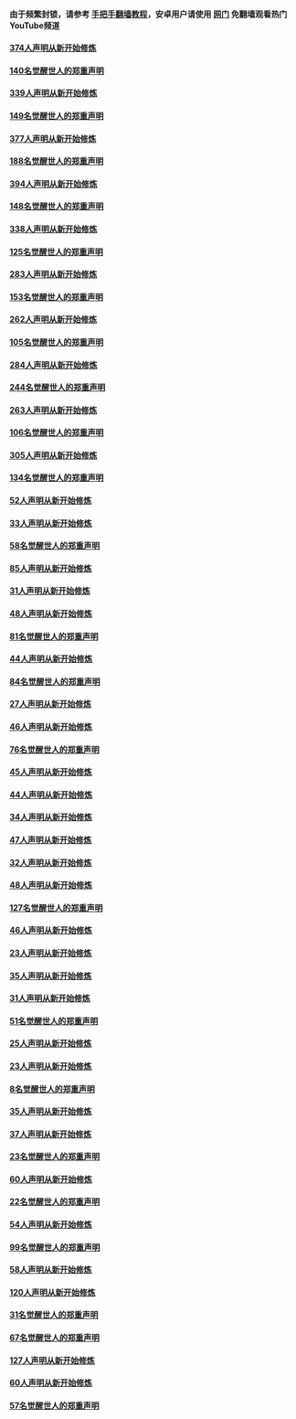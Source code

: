 #### 由于频繁封锁，请参考 [手把手翻墙教程](https://github.com/gfw-breaker/guides/wiki/)，安卓用户请使用 [网门](https://github.com/gfw-breaker/nogfw/blob/master/dl.md?t=05230301) 免翻墙观看热门YouTube频道 

#### [374人声明从新开始修炼](../pages/91/425811.md?t=05230301) 

#### [140名觉醒世人的郑重声明](../pages/91/425810.md?t=05230301) 

#### [339人声明从新开始修炼](../pages/91/425690.md?t=05230301) 

#### [149名觉醒世人的郑重声明](../pages/91/425689.md?t=05230301) 

#### [377人声明从新开始修炼](../pages/91/424867.md?t=05230301) 

#### [188名觉醒世人的郑重声明](../pages/91/424866.md?t=05230301) 

#### [394人声明从新开始修炼](../pages/91/423914.md?t=05230301) 

#### [148名觉醒世人的郑重声明](../pages/91/423913.md?t=05230301) 

#### [338人声明从新开始修炼](../pages/91/423540.md?t=05230301) 

#### [125名觉醒世人的郑重声明](../pages/91/423539.md?t=05230301) 

#### [283人声明从新开始修炼](../pages/91/423296.md?t=05230301) 

#### [153名觉醒世人的郑重声明](../pages/91/423295.md?t=05230301) 

#### [262人声明从新开始修炼](../pages/91/423004.md?t=05230301) 

#### [105名觉醒世人的郑重声明](../pages/91/423003.md?t=05230301) 

#### [284人声明从新开始修炼](../pages/91/422707.md?t=05230301) 

#### [244名觉醒世人的郑重声明](../pages/91/422706.md?t=05230301) 

#### [263人声明从新开始修炼](../pages/91/422553.md?t=05230301) 

#### [106名觉醒世人的郑重声明](../pages/91/422552.md?t=05230301) 

#### [305人声明从新开始修炼](../pages/91/422153.md?t=05230301) 

#### [134名觉醒世人的郑重声明](../pages/91/422152.md?t=05230301) 

#### [52人声明从新开始修炼](../pages/91/421846.md?t=05230301) 

#### [33人声明从新开始修炼](../pages/91/421804.md?t=05230301) 

#### [58名觉醒世人的郑重声明](../pages/91/421845.md?t=05230301) 

#### [85人声明从新开始修炼](../pages/91/421769.md?t=05230301) 

#### [31人声明从新开始修炼](../pages/91/421763.md?t=05230301) 

#### [48人声明从新开始修炼](../pages/91/421605.md?t=05230301) 

#### [81名觉醒世人的郑重声明](../pages/91/421656.md?t=05230301) 

#### [44人声明从新开始修炼](../pages/91/421544.md?t=05230301) 

#### [84名觉醒世人的郑重声明](../pages/91/421543.md?t=05230301) 

#### [27人声明从新开始修炼](../pages/91/421465.md?t=05230301) 

#### [46人声明从新开始修炼](../pages/91/421454.md?t=05230301) 

#### [76名觉醒世人的郑重声明](../pages/91/421453.md?t=05230301) 

#### [45人声明从新开始修炼](../pages/91/421452.md?t=05230301) 

#### [44人声明从新开始修炼](../pages/91/421422.md?t=05230301) 

#### [34人声明从新开始修炼](../pages/91/421322.md?t=05230301) 

#### [47人声明从新开始修炼](../pages/91/421264.md?t=05230301) 

#### [32人声明从新开始修炼](../pages/91/421225.md?t=05230301) 

#### [48人声明从新开始修炼](../pages/91/421202.md?t=05230301) 

#### [127名觉醒世人的郑重声明](../pages/91/421224.md?t=05230301) 

#### [46人声明从新开始修炼](../pages/91/421203.md?t=05230301) 

#### [23人声明从新开始修炼](../pages/91/421138.md?t=05230301) 

#### [35人声明从新开始修炼](../pages/91/421122.md?t=05230301) 

#### [31人声明从新开始修炼](../pages/91/421081.md?t=05230301) 

#### [51名觉醒世人的郑重声明](../pages/91/421080.md?t=05230301) 

#### [25人声明从新开始修炼](../pages/91/421020.md?t=05230301) 

#### [23人声明从新开始修炼](../pages/91/420884.md?t=05230301) 

#### [8名觉醒世人的郑重声明](../pages/91/420883.md?t=05230301) 

#### [35人声明从新开始修炼](../pages/91/420809.md?t=05230301) 

#### [37人声明从新开始修炼](../pages/91/420766.md?t=05230301) 

#### [23名觉醒世人的郑重声明](../pages/91/420765.md?t=05230301) 

#### [60人声明从新开始修炼](../pages/91/420727.md?t=05230301) 

#### [22名觉醒世人的郑重声明](../pages/91/420726.md?t=05230301) 

#### [54人声明从新开始修炼](../pages/91/420529.md?t=05230301) 

#### [99名觉醒世人的郑重声明](../pages/91/420528.md?t=05230301) 

#### [58人声明从新开始修炼](../pages/91/420198.md?t=05230301) 

#### [120人声明从新开始修炼](../pages/91/420141.md?t=05230301) 

#### [31名觉醒世人的郑重声明](../pages/91/420197.md?t=05230301) 

#### [67名觉醒世人的郑重声明](../pages/91/420140.md?t=05230301) 

#### [127人声明从新开始修炼](../pages/91/420082.md?t=05230301) 

#### [60人声明从新开始修炼](../pages/91/420081.md?t=05230301) 

#### [57名觉醒世人的郑重声明](../pages/91/420080.md?t=05230301) 

